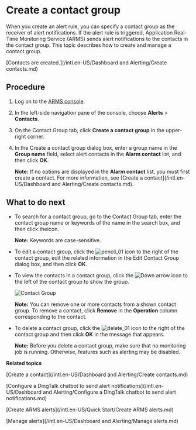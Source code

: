 # Create a contact group

When you create an alert rule, you can specify a contact group as the receiver of alert notifications. If the alert rule is triggered, Application Real-Time Monitoring Service \(ARMS\) sends alert notifications to the contacts in the contact group. This topic describes how to create and manage a contact group.

[Contacts are created.](/intl.en-US/Dashboard and Alerting/Create contacts.md)

## Procedure

1.  Log on to the [ARMS console](https://arms-ap-southeast-1.console.aliyun.com/#/home).

2.  In the left-side navigation pane of the console, choose **Alerts** \> **Contacts**.

3.  On the Contact Group tab, click **Create a contact group** in the upper-right corner.

4.  In the Create a contact group dialog box, enter a group name in the **Group name** field, select alert contacts in the **Alarm contact** list, and then click **OK**.

    **Note:** If no options are displayed in the **Alarm contact** list, you must first create a contact. For more information, see [Create a contact](/intl.en-US/Dashboard and Alerting/Create contacts.md).


## What to do next



-   To search for a contact group, go to the Contact Group tab, enter the contact group name or keywords of the name in the search box, and then click theicon.

    **Note:** Keywords are case-sensitive.

-   To edit a contact group, click the ![pencil_01](https://static-aliyun-doc.oss-accelerate.aliyuncs.com/assets/img/en-US/6573758061/p181704.png) icon to the right of the contact group, edit the related information in the Edit Contact Group dialog box, and then click **OK**.
-   To view the contacts in a contact group, click the ![Down arrow](https://static-aliyun-doc.oss-accelerate.aliyuncs.com/assets/img/en-US/6573758061/p181703.png) icon to the left of the contact group to show the group.

    ![Contact Group](https://static-aliyun-doc.oss-accelerate.aliyuncs.com/assets/img/en-US/2217758061/p43297.png)

    **Note:** You can remove one or more contacts from a shown contact group. To remove a contact, click **Remove** in the **Operation** column corresponding to the contact.

-   To delete a contact group, click the ![delete_01](https://static-aliyun-doc.oss-accelerate.aliyuncs.com/assets/img/en-US/7573758061/p181706.png) icon to the right of the contact group and then click **OK** in the message that appears.

    **Note:** Before you delete a contact group, make sure that no monitoring job is running. Otherwise, features such as alerting may be disabled.


**Related topics**  


[Create a contact](/intl.en-US/Dashboard and Alerting/Create contacts.md)

[Configure a DingTalk chatbot to send alert notifications](/intl.en-US/Dashboard and Alerting/Configure a DingTalk chatbot to send alert notifications.md)

[Create ARMS alerts](/intl.en-US/Quick Start/Create ARMS alerts.md)

[Manage alerts](/intl.en-US/Dashboard and Alerting/Manage alerts.md)

